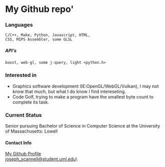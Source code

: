 # My Github repo'
### Languages

    C/C++, Make, Python, Javascript, HTML,
    CSS, MIPS Assembler, some GLSL
##### API's

    boost, web-gl, some j-query, light <python.h>	

### Interested in
- Graphics software development (IE:OpenGL/WebGL/Vulkan), I may not know that much, but what I do know I find intereseting.
- Code Golf, trying to make a program have the smallest byte count to complete its task.
### Current Status
Senior pursuing Bachelor of Science in Computer Science at the University of Massachusetts: Lowell 
#### Contact Info
[My Github Profile](https://github.com/joe0400)\
[joseph_scannell@student.uml.edu](mailto:joseph_scannell@student.uml.edu)\

